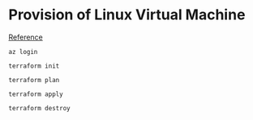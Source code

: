 # Provision of Linux Virtual Machine
[Reference](https://docs.microsoft.com/en-us/azure/developer/terraform/create-linux-virtual-machine-with-infrastructure)
```
az login
```
```
terraform init 
```
```
terraform plan 
```
```
terraform apply
```
```
terraform destroy
```


